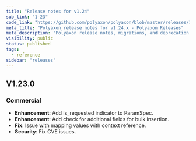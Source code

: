 ```yaml
---
title: "Release notes for v1.24"
sub_link: "1-23"
code_link: "https://github.com/polyaxon/polyaxon/blob/master/releases/1-24.md"
meta_title: "Polyaxon release notes for v1.24.x - Polyaxon Releases"
meta_description: "Polyaxon release notes, migrations, and deprecation notes for v1.24.x."
visibility: public
status: published
tags:
  - reference
sidebar: "releases"
---
```



## V1.23.0

### Commercial

  * **Enhancement**: Add is_requested indicator to ParamSpec.
  * **Enhancement**: Add check for additional fields for bulk insertion.
  * **Fix**: Issue with mapping values with context reference.
  * **Security**: Fix CVE issues.
